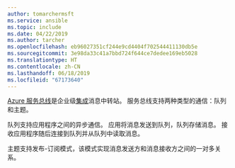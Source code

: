 ```yaml
---
author: tomarchermsft
ms.service: ansible
ms.topic: include
ms.date: 04/22/2019
ms.author: tarcher
ms.openlocfilehash: eb96027351cf244e9cd4404f702544411130db5e
ms.sourcegitcommit: 3e98da33c41a7bbd724f644ce7dedee169eb5028
ms.translationtype: HT
ms.contentlocale: zh-CN
ms.lasthandoff: 06/18/2019
ms.locfileid: "67173640"
---
```

[Azure 服务总线](/azure/service-bus-messaging/service-bus-messaging-overview)是企业级[集成](https://azure.microsoft.com/product-categories/integration/)消息中转站。 服务总线支持两种类型的通信：队列和主题。 

队列支持应用程序之间的异步通信。 应用将消息发送到队列，队列存储消息。 接收应用程序随后连接到队列并从队列中读取消息。

主题支持发布-订阅模式，该模式实现消息发送方和消息接收方之间的一对多关系。